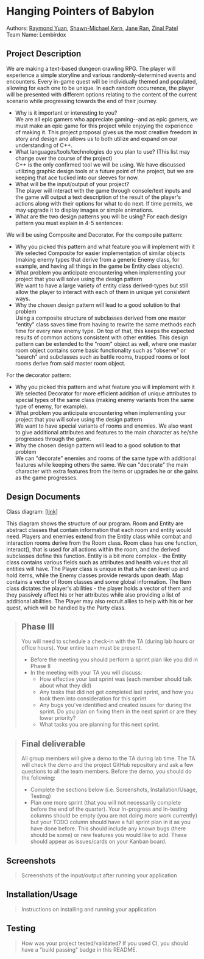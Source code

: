 # Hanging Pointers of Babylon
 
Authors: [Raymond Yuan](https://github.com/raymondlyy), [Shawn-Michael Kern](https://github.com/PurebreadDragon), [Jane Ran](https://github.com/jran26), [Zinal Patel](https://github.com/midgetdemon)  
Team Name: Lembirdox

## Project Description
We are making a text-based dungeon crawling RPG. The player will experience a simple storyline and various randomly-determined events and encounters. Every in-game quest will be individually themed and populated, allowing for each one to be unique. In each random occurrence, the player will be presented with different options relating to the content of the current scenario while progressing towards the end of their journey. 
* Why is it important or interesting to you?  
We are all epic gamers who appreciate gaming--and as epic gamers, we must make an epic game for this project while enjoying the experience of making it. This project proposal gives us the most creative freedom in story and design and allows us to both utilize and expand on our understanding of C++. 
* What languages/tools/technologies do you plan to use? (This list may change over the course of the project)  
C++ is the only confirmed tool we will be using. We have discussed utilizing graphic design tools at a future point of the project, but we are keeping that ace tucked into our sleeves for now.  
* What will be the input/output of your project?  
The player will interact with the game through console/text inputs and the game will output a text description of the result of the player's actions along with their options for what to do next. If time permits, we may upgrade it to display images or simple animations.  
* What are the two design patterns you will be using? For each design pattern you must explain in 4-5 sentences:  

We will be using Composite and Decorator. For the composite pattern:  
   * Why you picked this pattern and what feature you will implement with it  
   We selected Composite for easier implementation of similar objects (making enemy types that derive from a generic Enemy class, for example, and having all things in the game be Entity class objects).  
   * What problem you anticipate encountering when implementing your project that you will solve using the design pattern  
   We want to have a large variety of entity class derived-types but still allow the player to interact with each of them in unique yet consistent ways. 
   * Why the chosen design pattern will lead to a good solution to that problem  
   Using a composite structure of subclasses derived from one master "entity" class saves time from having to rewrite the same methods each time for every new enemy type. On top of that, this keeps the expected results of common actions consistent with other entities. This design pattern can be extended to the "room" object as well, where one master room object contains some basic functionality such as "observe" or "search" and subclasses such as battle rooms, trapped rooms or loot rooms derive from said master room object.
   
For the decorator pattern: 
   * Why you picked this pattern and what feature you will implement with it  
   We selected Decorator for more efficient addition of unique attributes to special types of the same class (making enemy variants from the same type of enemy, for example).
   * What problem you anticipate encountering when implementing your project that you will solve using the design pattern  
   We want to have special variants of rooms and enemies. We also want to give additional attributes and features to the main character as he/she progresses through the game.  
   * Why the chosen design pattern will lead to a good solution to that problem  
   We can "decorate" enemies and rooms of the same type with additional features while keeping others the same. We can "decorate" the main character with extra features from the items or upgrades he or she gains as the game progresses.

## Design Documents

Class diagram: [[link]](https://viewer.diagrams.net/?highlight=0000ff&edit=_blank&layers=1&nav=1&title=Final%20Project%20OMT%20Diagram#R7V3ZcuK6Fv0aqs55SMqzyWPI1Dk3Uye5PTwKLMA3xuIYEUJ%2F%2FZU8gC3J2AYbHKKqVArLs9dee9KW1NEvJh83AZiO75EDvY6mOB8d%2FbKjadaZQf7ThmXU0FXtqGEUuE7UpK4bXtw%2FMG5U4ta568BZ5kCMkIfdabZxgHwfDnCmDQQBWmQPGyIve9cpGEGu4WUAPL71p%2BvgcfwWmr1u%2Fwbd0Ti5s2qdRXsmIDk4fpPZGDhokWrSrzr6RYAQjn5NPi6gR79d8l1%2B3i5%2Fendv1s0%2F32f%2Fgv%2F2%2FvP68OMkuth1lVNWrxBAH2996T9vw%2BtvP4z%2F%2FZo%2BXX9fKDfn%2FX9O4lOUd%2BDN4%2B915WMXL%2BM3xsvkM84W7sQDPtnqDZGPX%2BI95CP0gOeOfPJ7QJ4OBqThHQbYJQicxzswmpLWwdj1nDuwRHP6DjMMBm%2FJVm%2BMAvcPuSzwyC6VNJDdAY6FSbMyR7zQM0mzQloDOCPHPCUfRl013YEZjo8ZIM8D05nbDx%2BYHjIBwcj1ewhjNEkuhOa%2BA514a4V0uIED9LaSHXp%2BSThi2OjXgB8pYYzhuYFoAnFAPrUS79WVGI6YamYieYu14KpW3DZOCS1pjQkTk2W0uvbqds%2BEXMAfkY%2Bwuh%2B5YeZ%2BqlH2fsztgEeA9wGGPfoZZ2kxJD9Sr7puCoWzgqCqnKA%2BgAnkxJR8aZwSSQ8Oca5AzqZg4Pqju%2FCYS2Pd8hy%2FKW1C5NyhFwrD2HUc6IfCggEGkTxRCZki18fhpzB75I98sAvl1OyY5IEuyLa63iZ%2F9PAAXyCfyBVwQwGCRFgXkAqsQLQ20rZYtJZZxKoimxakDKQb8PMvZg%2BLjzus%2Fnobeu%2FXY%2F1fgAWK5hzjwO3PMZwdHYobtMkYT7z4Zw6GZeHPxdrU9oe18PE0Dutb%2F528EQp4u%2FKVoK6f1nb3wFDrPK37rudi94uzun6oVcU4sApXebAv4WwQuFPsIv%2Fo4G5KPav6ll5WbUBqBs%2FaAcXwR9gggSwJpLlHp0r4fDyOHHieG8ZssYJShfFMAbITghG9XALlK0X68kTl4NZ5uHUBtB7oQ%2B8JzdxQbeiXQXQsA%2FmhPGW1W9J96jbETpMn53BIgrdvkIRZ47%2F%2Blvwsy8%2BzPSpa4fNZPJQOdYTnAQw4GHMyLIrMsNSXYVmJRJLMTEStSERUfQPd8zMsKpNh0bvtzbDYnLBeeGB2fG58Sd1ilZattqRY%2BBTZHXynyfyjBHAbe2FtBPDgeZMz6c7VzsqyGZIavDlx3jqHlfPp0Xpy9YPYPbhq1XluRiHz7GhhrF%2FBquqhNWzyAJtULPSdc9rvTLb6HqKOcI80xZ6yqkSb166XJPwKXNms3wudEUw8e%2Bj10eJq3dALG8iORFIqO8IzNA8GsJh5xPUfwRJRM33ajfwUARlAD2D3Pdv9vsFtfqKCu3aZtW7WZbYUPXuJ6CXjs9byUP1C0VfgLlRbjyWfLr3y4aR017oM%2FGoM%2FAxl68DvrFCCBYGfbpQI%2FOx2BH4qn0Z8hgsQOFe%2Fno7UthUashV5P0%2F4x6ubCMV75MPj63fd3keJoG1FFCjEkc%2FDhGbjdTmVXTOlUdxnx7gQxS6HIgXwHjnu0BUkfz87kEPiD18gDwXh65BHuFKvzSYB3mt3uPgB%2BY4aDtavnq6pbkZL9443lrDhO204WI85REwga3WMyHTj2PaWMaLOXMiymWdpOkbkjf0zIpFTyRBRVl%2FXGCJaJlMNrZbURFv2DZrs%2Fdpcfc27M8df%2BlVs3ezSMnaAIFFcmsvXYT8QsIRK57OjWGu9ZnWsDx9I8hmBn9F9vzLSW8Ui9kakD16FrfFIcxh%2F%2BVCkMoFLh5iNVQLysL67AZ6D8Ezq7oEBzu9%2FjPBNonIfRe5jKlCPmz4t7Rsj9F47KsUdzrzDdQN9ArhouFSK0yx4%2FdjN7qVCVjQNgXHAbBzqTDUTvnbp1oeLf8V40d%2B%2F6e9TM966%2FEjtulwmGz557%2FCkU9tMtn%2Bnd67PC7eSEzuiMHK7gFacF48%2FZWFAm5dx2jFYNZVuxs%2FXdDt7iW2DVS0JIAqCVYI7WKYOixmY%2F8Ba9j66ZjLyHF1x2whDPCZB4wT%2BhGxGRc8dzfIo4fsB%2BTWiv%2Bi%2Bp%2FFydo7DeDR3%2FyUcQn8GxQfcg9Gm88nujae%2FTCHhDxeqj8EUhsoVU%2BW6GLsYvhBVSdsWAZhmbXCf3H0Uui%2BPcxyZ6LDdAcHbI1WwOKTJqUIpNYsTTF1eaZdShfk0yg2KGZEzRTGqIVCMZ4xo1jd2pYSrk9J1sYnL6LrU56ftTwDT%2BDls0RSdc4y0jHLLaLZTs0C3JYpUPVUUu4oyJRtPMHDJN6M5nb3oyeRDpvVk%2FlDejXk%2BUyARZk2pP0Y5dVVG0kqXh9hMDtEqp03rUng6r%2FA2CfLh88wrp2Alu7%2FTolvkFGR8AvXAPoFhlvUJchzFBpLaXYsx711rO8nuKmbmQqs6k31Jdolhae2S7C2ldBtGNO7t2u2TbEupSbJt1jPt7lmyS3T5SsneTrLbJLC2XpfAMn08htVYDepGbZAe1IUmfSBO%2BG8oRN2t%2B1CQdKrYoxg13YOPzIFV%2Bxk7DUVJpmGK5SUtm0m9SCZz2FgxIJ8%2FolVkG6blkNnCAhZV6tQTgd1YstCQA8cagFXUfyfkcEOoJqYjharM%2BTcHtyXIbO2XxfxIwUfHcfFS2uo6bbVla6dts9YGnwuKoJc0r0xzo3oFzl5pbsqy4QZgPbix5quGpbFuDu7DG2uexVeTqbTV9drqbl7isAj3RB3Uz3M%2Bty15vgvPzXZba4vn%2Bfc5femSHE9b6jZV6Leb9wYzetoWqHthJb5lNCUHvH0vUQAviV9ArFYUyoufj8%2BpvcMBJqjFtUCRpY%2BqgTq0WGgqpaBuKTh8CT2fk%2Bmh%2FDnxJNLbIn3w8do2n4KJpk%2BQWNeN9eFnMrf4blEO5jgHwydeqmN8bLmYInz3OIRb%2FHz5xfMySGsC74Mrb76rjIO5sUESameLQRInyqmiriqLo1PVbmFZDt3ad11w4glvXaCzazEOkwTS2XLGssU4Fls9tue6SJvPHb2iBR88ylRCjakENYt5LWP6d9NVfEbp1pcZhOpWKaJTezMINu%2BFPA4G84C81iB3Jq9CvNOTK0nQ25cw4NNGL%2FMpDGYYBduDLkne1rRBl%2Fc8LzzioA0k1nVjffi0gV1iajCZNtga30OnDbp8speDt31RpGIxUaS6amhTFGkLRtxVSjbsOgaJDQSSCo6qUaTBXogdgFrTKHx2xuq4yDv3sdgJrjOHNzNmX1V463eL4aefvq7lES27anfZNaUaK19dWebMMCNBkYT0gYpsZEyp9ka1qsJ3lEknqD6Ay0awTTlBqsI7uetJp0C4uPNS9qI0gLyopnXP1OYzVvc%2FIZgKCpxkSeuW1psZEKxrAtRFE%2Bo0VtGqanxCWtJ8F5p3K1twEeDN0VywCJakec0011vIc77oRfJ8B55HNGozzwUrAh2S5%2Bmuq6Miu8ZWKLSA7LwXL8m%2BC9k3r0bTArLzKZj782BC69WlTW%2FGdRfl3fbMcj5gkyzfheXVS0r2zHI%2BVns%2BIMu%2FjkVvAdf5yhLJ9V24Xn0A2p65zrtw0qI3HKUfnuZJ556keU0037wkfQtozvtwHM7tmlO0hbPe5iZdG5gc1ODmj0qchcpTkDOlJNqeBySoaomJA6XsFcleXm6gAdljlmPQ9c8qecmrH7Xk5c6%2BfKqaRqeFRXqrrqHCKr24TGAvQq%2BywZixrdQXTevcuNTzGXnq8swnodskQ%2Fg6fXt25u2yK9c06NrzOk%2B69qXg38SmFrv2giVeLtBkimZ02SgFDTdZvLhyPFVvnrJ9WsLq5GjHBRPkO69j12cIrxpJQ8pSpo0fwWaMRsgHXsYC7rICnLAs%2FdAGT7xwZmlzl1O7tatpYxw6g103q%2FTacKy6Yy9UU1W6xixSY6nqZpPLHh8%2FZ34Z%2By6Hq2caw9omqt51PjH3jXw%2FIm7Qg4NoPrDPwe4qg06a9j2jkZO1M0xnIh2LvURp55GZPUAtufZMZYax91EKGJbzXM1yQDBZOXEHBRNWy8kMavRpWVkuO%2FJjFdfV7%2BMIpi7PzpN37ryTV54HMEjNlvcKQe5689LlLaJdi0eHCOZFvkGeI7GuHeuDT3WgGuVXnZcjgaoDXHZug8ZGAhl8SdkTWD6Tt5L5igbwFs1tvmdCC1aLCyDAUbqCRjWgQ71NdjHsB7gg7Tdgwucw6x8vv86pa5WWmW9jzLPyngrnVsvJtu8aHDEJcWvb9AObbeUuVFdwxDywre5jmLshmMnp%2FpU0XN6e3zyf35Nfd1c3Vw%2BXPDXEK8f3AF1TXrmdTD04IaIEoqRB8clJC9GDfoZo1r9zFB66Wk%2F%2BZBBp3HMqJqP%2BXxqNAajmI%2F81OuYr%2BW2Yf6%2FPTz%2Fl1Qe5yyxKZ9w6EOQ%2FDvms0RMlzWwQOAZTGCp%2FTJX%2FYuxi%2BEJUOW1bBGCaTYWs3%2BFxjiMHIl6sPXh7pAYAh%2Fw8VQRzYDUVebFL2BpJbjetrbsCbc0SoYS2JpsBomishZh8o%2FE9ciA94v8%3D)

This diagram shows the structure of our program. Room and Entity are abstract classes that contain information that each room and entity would need. Players and enemies extend from the Entity class while combat and interaction rooms derive from the Room class. Room class has one function, interact(), that is used for all actions within the room, and the derived subclasses define this function. Entity is a bit more complex - the Entity class contains various fields such as attributes and health values that all entities will have. The Player class is unique in that s/he can level up and hold items, while the Enemy classes provide rewards upon death. Map contains a vector of Room classes and some global information. The Item class dictates the player's abilities - the player holds a vector of them and they passively affect his or her attributes while also providing a list of additional abilities. The Player may also recruit allies to help with his or her quest, which will be handled by the Party class. 
 
 > ## Phase III
 > You will need to schedule a check-in with the TA (during lab hours or office hours). Your entire team must be present. 
 > * Before the meeting you should perform a sprint plan like you did in Phase II
 > * In the meeting with your TA you will discuss: 
 >   - How effective your last sprint was (each member should talk about what they did)
 >   - Any tasks that did not get completed last sprint, and how you took them into consideration for this sprint
 >   - Any bugs you've identified and created issues for during the sprint. Do you plan on fixing them in the next sprint or are they lower priority?
 >   - What tasks you are planning for this next sprint.

 > ## Final deliverable
 > All group members will give a demo to the TA during lab time. The TA will check the demo and the project GitHub repository and ask a few questions to all the team members. 
 > Before the demo, you should do the following:
 > * Complete the sections below (i.e. Screenshots, Installation/Usage, Testing)
 > * Plan one more sprint (that you will not necessarily complete before the end of the quarter). Your In-progress and In-testing columns should be empty (you are not doing more work currently) but your TODO column should have a full sprint plan in it as you have done before. This should include any known bugs (there should be some) or new features you would like to add. These should appear as issues/cards on your Kanban board. 
 
 ## Screenshots
 > Screenshots of the input/output after running your application
 ## Installation/Usage
 > Instructions on installing and running your application
 ## Testing
 > How was your project tested/validated? If you used CI, you should have a "build passing" badge in this README.
 
